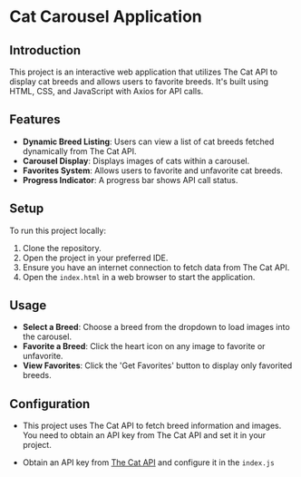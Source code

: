 # Cat Carousel Application

## Introduction

This project is an interactive web application that utilizes The Cat API to display cat breeds and allows users to favorite breeds. It's built using HTML, CSS, and JavaScript with Axios for API calls.

## Features

- **Dynamic Breed Listing**: Users can view a list of cat breeds fetched dynamically from The Cat API.
- **Carousel Display**: Displays images of cats within a carousel.
- **Favorites System**: Allows users to favorite and unfavorite cat breeds.
- **Progress Indicator**: A progress bar shows API call status.

## Setup

To run this project locally:

1. Clone the repository.
2. Open the project in your preferred IDE.
3. Ensure you have an internet connection to fetch data from The Cat API.
4. Open the `index.html` in a web browser to start the application.

## Usage

- **Select a Breed**: Choose a breed from the dropdown to load images into the carousel.
- **Favorite a Breed**: Click the heart icon on any image to favorite or unfavorite.
- **View Favorites**: Click the 'Get Favorites' button to display only favorited breeds.

## Configuration

- This project uses The Cat API to fetch breed information and images. You need to obtain an API key from The Cat API and set it in your project.

- Obtain an API key from [The Cat API](https://thecatapi.com) and configure it in the `index.js`

